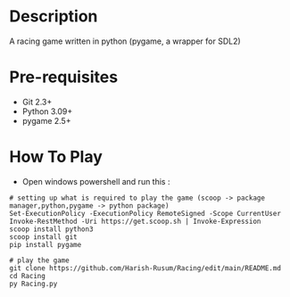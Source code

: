 # Description
A racing game written in python (pygame, a wrapper for SDL2)

# Pre-requisites
- Git 2.3+
- Python 3.09+
- pygame 2.5+

# How To Play

- Open windows powershell and run this :
```
# setting up what is required to play the game (scoop -> package manager,python,pygame -> python package)
Set-ExecutionPolicy -ExecutionPolicy RemoteSigned -Scope CurrentUser
Invoke-RestMethod -Uri https://get.scoop.sh | Invoke-Expression
scoop install python3
scoop install git
pip install pygame

# play the game
git clone https://github.com/Harish-Rusum/Racing/edit/main/README.md
cd Racing
py Racing.py
```

